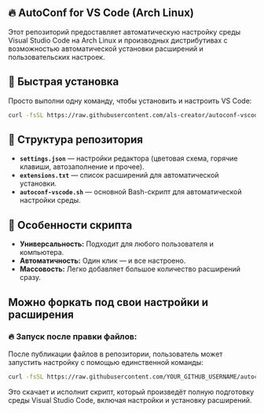 ## 🔥 AutoConf for VS Code (Arch Linux)

Этот репозиторий предоставляет автоматическую настройку среды Visual Studio Code на Arch Linux и производных дистрибутивах с возможностью автоматической установки расширений и пользовательских настроек.

## 🚀 Быстрая установка

Просто выполни одну команду, чтобы установить и настроить VS Code:

```bash
curl -fsSL https://raw.githubusercontent.com/als-creator/autoconf-vscode-archlinux/main/autoconf-vscode-archlinux.sh | sh
```

## 📂 Структура репозитория

- **`settings.json`** — настройки редактора (цветовая схема, горячие клавиши, автозаполнение и прочее).
- **`extensions.txt`** — список расширений для автоматической установки.
- **`autoconf-vscode.sh`** — основной Bash-скрипт для автоматической настройки среды.

## 🔨 Особенности скрипта

- **Универсальность:** Подходит для любого пользователя и компьютера.
- **Автоматичность:** Один клик — и все настроено.
- **Массовость:** Легко добавляет большое количество расширений сразу.

## Можно форкать под свои настройки и расширения

### 🔥 Запуск после правки файлов:

После публикации файлов в репозитории, пользователь может запустить настройку с помощью единственной команды:

```bash
curl -fsSL https://raw.githubusercontent.com/YOUR_GITHUB_USERNAME/autoconf-vscode/main/autoconf-vscode.sh | sh
```

Это скачает и исполнит скрипт, который произведёт полную подготовку среды Visual Studio Code, включая настройки и установку расширений.
